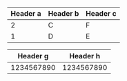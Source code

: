 | Header a | Header b | Header c |
|----------|--------------|----------|
| 2| C| F|
| 1| D| E|


| Header g | Header h |
|------------|------------|
| 1234567890 | 1234567890 |